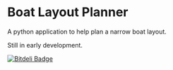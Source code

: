 Boat Layout Planner
===================

A python application to help plan a narrow boat layout.

Still in early development.


[![Bitdeli Badge](https://d2weczhvl823v0.cloudfront.net/olls/boat-layout-planner/trend.png)](https://bitdeli.com/free "Bitdeli Badge")


